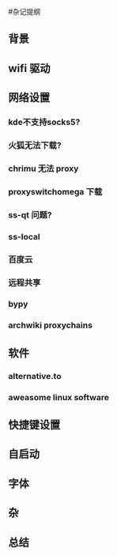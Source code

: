#杂记提纲
## 背景
## wifi 驱动
## 网络设置
### kde不支持socks5?
### 火狐无法下载?
### chrimu 无法 proxy
### proxyswitchomega 下载
### ss-qt 问题?
### ss-local
### 百度云
### 远程共享
### bypy
### archwiki proxychains
## 软件
### alternative.to
### aweasome linux software
## 快捷键设置
## 自启动
## 字体
## 杂
## 总结

